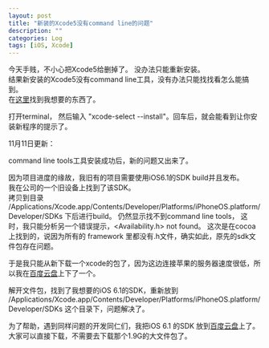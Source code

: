 ```yaml
---
layout: post
title: "新装的Xcode5没有command line的问题"
description: ""
categories: Log
tags: [iOS, Xcode]
---
```


今天手贱，不小心把Xcode5给删掉了。 没办法只能重新安装。  
结果新安装的Xcode5没有command line工具，没有办法只能找找看怎么能搞到。  
在[这里](http://stackoverflow.com/questions/19066647/xcode-5-0-error-installing-command-line-tools)找到我想要的东西了。

打开terminal， 然后输入 "xcode-select --install"。回车后，就会能看到让你安装新程序的提示了。

11月11日更新：

command line tools工具安装成功后，新的问题又出来了。  

因为项目进度的缘故，我旧有的项目需要使用iOS6.1的SDK build并且发布。  
我在公司的一个旧设备上找到了该SDK。  
拷贝到目录 /Applications/Xcode.app/Contents/Developer/Platforms/iPhoneOS.platform/Developer/SDKs 下后进行build。
仍然显示找不到command line tools， 这时，我只能分析另一个错误提示，<Availability.h> not found。
这次是在cocoa上找到的，说因为所有的 framework 里都没有.h文件，确实如此，原先的sdk文件包存在问题。

于是我只能从新下载一个xcode的包了，因为这边连接苹果的服务器速度很低，所以我在[百度云盘](http://pan.baidu.com/share/link?shareid=4284185897&uk=1057836303&fid=3010969575)上下了一个。

解开文件包，找到了我想要的iOS 6.1的SDK，重新放到 /Applications/Xcode.app/Contents/Developer/Platforms/iPhoneOS.platform/Developer/SDKs 这个目录下，问题解决了。

为了帮助，遇到同样问题的开发同仁们，我把iOS 6.1 的SDK 放到[百度云盘](http://pan.baidu.com/s/1vJBie)上了。大家可以直接下载，不需要去下载那个1.9G的大文件包了。

